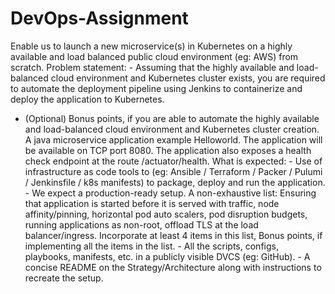 # DevOps-Assignment

Enable us to launch a new microservice(s) in Kubernetes on a highly available and load balanced public cloud
environment (eg: AWS) from scratch.
Problem statement: - Assuming that the highly available and load-balanced cloud environment and Kubernetes cluster exists, you are required
to automate the deployment pipeline using Jenkins to containerize and deploy the application to Kubernetes.
- (Optional) Bonus points, if you are able to automate the highly available and load-balanced cloud environment and Kubernetes cluster creation.
A java microservice application example Helloworld. The application will be available on TCP port 8080. The application also exposes a health
check endpoint at the route /actuator/health.
What is expected: - Use of infrastructure as code tools to (eg: Ansible / Terraform / Packer / Pulumi / Jenkinsfile / k8s manifests) to package,
deploy and run the application. - We expect a production-ready setup. A non-exhaustive list: Ensuring that application is started before it is
served with traffic, node affinity/pinning, horizontal pod auto scalers, pod disruption budgets, running applications as non-root, offload TLS at the
load balancer/ingress. Incorporate at least 4 items in this list, Bonus points, if implementing all the items in the list. - All the scripts, configs,
playbooks, manifests, etc. in a publicly visible DVCS (eg: GitHub). - A concise README on the Strategy/Architecture along with instructions to
recreate the setup.
